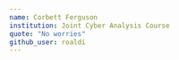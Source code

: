 ```yaml
---
name: Corbett Ferguson 
institution: Joint Cyber Analysis Course 
quote: "No worries"
github_user: roaldi
---
```

